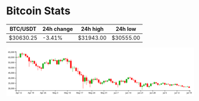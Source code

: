 # Bitcoin Stats

BTC/USDT|24h change|24h high|24h low|
|---|---|---|---|
|$30630.25|-3.41%|$31943.00|$30555.00|

<img src="./chart.svg">
